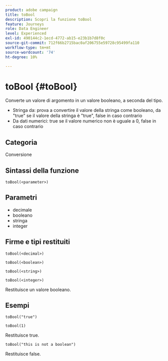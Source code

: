 ```yaml
---
product: adobe campaign
title: toBool
description: Scopri la funzione toBool
feature: Journeys
role: Data Engineer
level: Experienced
exl-id: 490144c2-1ecd-4772-ab15-e23b1b7d8f0c
source-git-commit: 712f66b2715bac0af206755e59728c95499fa110
workflow-type: tm+mt
source-wordcount: '74'
ht-degree: 10%

---
```


# toBool {#toBool}

Converte un valore di argomento in un valore booleano, a seconda del tipo.

* Stringa da: prova a convertire il valore della stringa come booleano, da &quot;true&quot; se il valore della stringa è &quot;true&quot;, false in caso contrario
* Da dati numerici: true se il valore numerico non è uguale a 0, false in caso contrario

## Categoria

Conversione

## Sintassi della funzione

`toBool(<parameter>)`

## Parametri

* decimale
* booleano
* stringa
* integer

## Firme e tipi restituiti

`toBool(<decimal>)`

`toBool(<boolean>)`

`toBool(<string>)`

`toBool(<integer>)`

Restituisce un valore booleano.

## Esempi

`toBool("true")`

`toBool(1)`

Restituisce true.

`toBool("this is not a boolean")`

Restituisce false.
